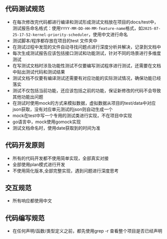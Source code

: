 ## 代码测试规范
- 在每次修改完代码都进行编译和测试形成测试文档放在项目的docs/test中，测试报告命名格式：使用`YYYY-MM-DD-HH-MM-feature-name`格式，如`2025-07-25-17-52-kernel-priority-scheduler`，使用中文进行命名
- 测试脚本/程序都存放在项目的test 文件夹中
- 在测试过程中发现的文件自动寻找问题点进行深度分析并解决，记录到文档中
- 每次生成测试报告应该包括接口测试和功能测试，针对不同的场景进行多维度测试
- 在写测试文档时涉及功能性测试不仅要编写测试程序进行测试，还需要在文档中贴出测试代码和测试结果
- 测试文档不仅要有编译测试还需要有对应功能的实际测试情况，确保功能已经落实
- 测试不仅包括当前功能，还应该包括之前的功能，保证新修改的代码不会导致其他功能出问题
- 在测试时使用mock的方式来模拟数据，虚拟数据从项目的test/data中对应json获取，没有对应单元测试的json则自动生成一个
- mock在test中写一个专用的测试类进行实现，不在项目中实现
- go语言中，mock使用gomock实现
- 测试文档命名时，使用date获取到的时间为准

## 代码开发原则
- 所有的代码开发都不使用简单实现，全部真实对接
- 全部使用plan模式进行开发
- 不使用简化版本,全部完整实现，遇到问题进行深度思考

## 交互规范
- 所有响应都使用中文

## 代码编写规范
- 在任何声明/函数/类型定义之前，都先使用grep -r 查看整个项目是否已经声明
